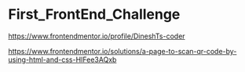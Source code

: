 # First_FrontEnd_Challenge
 
 https://www.frontendmentor.io/profile/DineshTs-coder
 
https://www.frontendmentor.io/solutions/a-page-to-scan-qr-code-by-using-html-and-css-HIFee3AQxb
